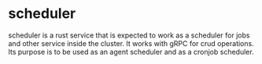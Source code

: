 # scheduler
scheduler is a rust service that is expected to work as a scheduler for jobs and other service inside the cluster. It works with gRPC for crud operations. Its purpose is to be used as an agent scheduler and as a cronjob scheduler.
